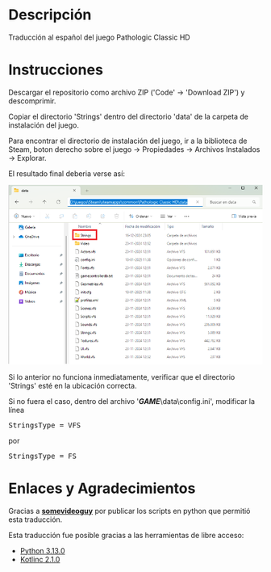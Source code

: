 # Descripción
Traducción al español del juego Pathologic Classic HD

# Instrucciones
Descargar el repositorio como archivo ZIP ('Code' -> 'Download ZIP') y descomprimir.

Copiar el directorio 'Strings' dentro del directorio 'data' de la carpeta de instalación del juego.

Para encontrar el directorio de instalación del juego, ir a la biblioteca de Steam, boton derecho sobre el juego -> Propiedades -> Archivos Instalados -> Explorar.

El resultado final deberia verse así:

<img src="readme01.png" width="750">

<br>

Si lo anterior no funciona inmediatamente, verificar que el directorio 'Strings' esté en la ubicación correcta.

Si no fuera el caso, dentro del archivo '_**GAME**_\data\config.ini', modificar la línea 

<pre>StringsType = VFS</pre>

por

<pre>StringsType = FS</pre>

# Enlaces y Agradecimientos
Gracias a [**somevideoguy**](https://github.com/somevideoguy/pathologic) por publicar los scripts en python que permitió esta traducción.

Esta traducción fue posible gracias a las herramientas de libre acceso:
- [Python 3.13.0](https://www.python.org/downloads/)
- [Kotlinc 2.1.0](https://kotlinlang.org/docs/command-line.html)

